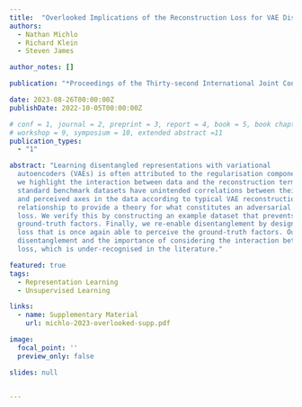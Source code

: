 ```yaml
---
title:  "Overlooked Implications of the Reconstruction Loss for VAE Disentanglement"
authors:
  - Nathan Michlo
  - Richard Klein
  - Steven James

author_notes: []

publication: "*Proceedings of the Thirty-second International Joint Conference on Artificial Intelligence*"

date: 2023-08-26T00:00:00Z
publishDate: 2022-10-05T00:00:00Z

# conf = 1, journal = 2, preprint = 3, report = 4, book = 5, book chapter = 6, thesis = 7, patent = 9
# workshop = 9, symposium = 10, extended abstract =11
publication_types:
  - "1"

abstract: "Learning disentangled representations with variational 
  autoencoders (VAEs) is often attributed to the regularisation component of the loss. In this work,
  we highlight the interaction between data and the reconstruction term of the loss as the main contributor to disentanglement in VAEs. We show that
  standard benchmark datasets have unintended correlations between their subjective ground-truth factors
  and perceived axes in the data according to typical VAE reconstruction losses. Our work exploits this
  relationship to provide a theory for what constitutes an adversarial dataset under a given reconstruction
  loss. We verify this by constructing an example dataset that prevents disentanglement in state-of-the-art frameworks while maintaining human-intuitive
  ground-truth factors. Finally, we re-enable disentanglement by designing an example reconstruction
  loss that is once again able to perceive the ground-truth factors. Our findings demonstrate the subjective nature of 
  disentanglement and the importance of considering the interaction between the ground-truth factors, data and notably, the reconstruction
  loss, which is under-recognised in the literature."

featured: true
tags:
  - Representation Learning
  - Unsupervised Learning

links:
  - name: Supplementary Material
    url: michlo-2023-overlooked-supp.pdf

image:
  focal_point: ''
  preview_only: false

slides: null


---
```



